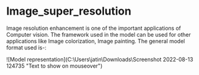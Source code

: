 # Image_super_resolution
Image resolution enhancement is one of the important applications of Computer vision.
The framework used in the model can be used for other applications like Image colorization, Image painting.
The general model format used is-:
  
  
  
  ![Model representation](C:\Users\jatin\Downloads\Screenshot 2022-08-13 124735 "Text to show on mouseover")
